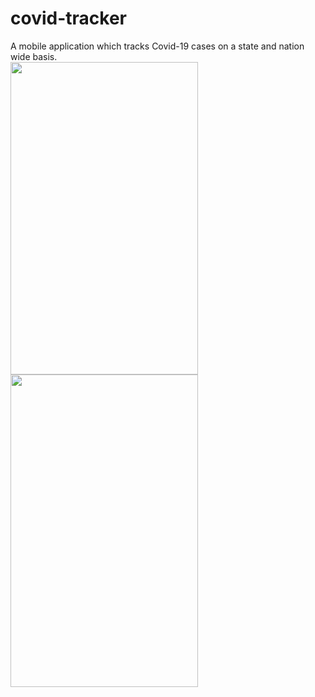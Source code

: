 # covid-tracker
A mobile application which tracks Covid-19 cases on a state and nation wide basis.
<br>
<img src="https://i.ibb.co/GM67bn6/6-5-1.png" width=300 height= 500 />
<img src="https://i.ibb.co/vZrg15y/6-5-2.png" width=300 height= 500 />
